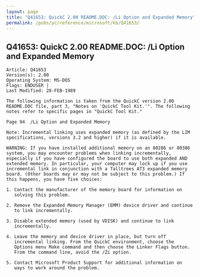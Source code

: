 ```yaml
---
layout: page
title: "Q41653: QuickC 2.00 README.DOC: /Li Option and Expanded Memory"
permalink: /pubs/pc/reference/microsoft/kb/Q41653/
---
```


## Q41653: QuickC 2.00 README.DOC: /Li Option and Expanded Memory

	Article: Q41653
	Version(s): 2.00
	Operating System: MS-DOS
	Flags: ENDUSER |
	Last Modified: 28-FEB-1989
	
	The following information is taken from the QuickC version 2.00
	README.DOC file, part 3, "Notes on 'QuickC Tool Kit.'". The following
	notes refer to specific pages in "QuickC Tool Kit."
	
	Page 94  /Li Option and Expanded Memory
	
	Note: Incremental linking uses expanded memory (as defined by the LIM
	specifications, versions 3.2 and higher) if it is available.
	
	WARNING: If you have installed additional memory on an 80286 or 80386
	system, you may encounter problems when linking incrementally,
	especially if you have configured the board to use both expanded AND
	extended memory. In particular, your computer may lock up if you use
	incremental link in conjunction with a Talltrees AT3 expanded memory
	board. (Other boards may or may not be subject to this problem.) If
	this happens, you have five choices:
	
	1. Contact the manufacturer of the memory board for information on
	   solving this problem.
	
	2. Remove the Expanded Memory Manager (EMM) device driver and continue
	   to link incrementally.
	
	3. Disable extended memory (used by VDISK) and continue to link
	   incrementally.
	
	4. Leave the memory and device driver in place, but turn off
	   incremental linking. From the QuickC environment, choose the
	   Options menu Make command and then choose the Linker Flags button.
	   From the command line, avoid the /Zi option.
	
	5. Contact Microsoft Product Support for additional information on
	   ways to work around the problem.

